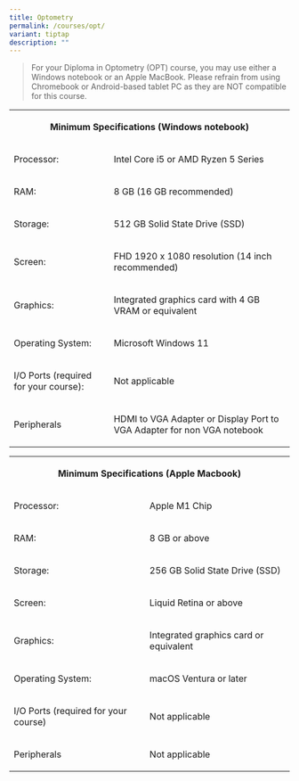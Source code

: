 ```yaml
---
title: Optometry
permalink: /courses/opt/
variant: tiptap
description: ""
---
```

<blockquote>
<p>For your Diploma in Optometry (OPT) course, you may use either a Windows
notebook or an Apple MacBook. Please refrain from using Chromebook or Android-based
tablet PC as they are NOT compatible for this course.</p>
</blockquote>
<table style="minWidth: 50px">
<colgroup>
<col>
<col>
</colgroup>
<tbody>
<tr>
<th rowspan="1" colspan="2">
<p>Minimum Specifications (Windows notebook)</p>
</th>
</tr>
<tr>
<td rowspan="1" colspan="1">
<p>Processor:</p>
</td>
<td rowspan="1" colspan="1">
<p>Intel Core i5 or AMD Ryzen 5 Series</p>
</td>
</tr>
<tr>
<td rowspan="1" colspan="1">
<p>RAM:</p>
</td>
<td rowspan="1" colspan="1">
<p>8 GB (16 GB recommended)</p>
</td>
</tr>
<tr>
<td rowspan="1" colspan="1">
<p>Storage:</p>
</td>
<td rowspan="1" colspan="1">
<p>512 GB Solid State Drive (SSD)</p>
</td>
</tr>
<tr>
<td rowspan="1" colspan="1">
<p>Screen:</p>
</td>
<td rowspan="1" colspan="1">
<p>FHD 1920 x 1080 resolution (14 inch recommended)</p>
</td>
</tr>
<tr>
<td rowspan="1" colspan="1">
<p>Graphics:</p>
</td>
<td rowspan="1" colspan="1">
<p>Integrated graphics card with 4 GB VRAM or equivalent</p>
</td>
</tr>
<tr>
<td rowspan="1" colspan="1">
<p>Operating System:</p>
</td>
<td rowspan="1" colspan="1">
<p>Microsoft Windows 11</p>
</td>
</tr>
<tr>
<td rowspan="1" colspan="1">
<p>I/O Ports (required for your course):</p>
</td>
<td rowspan="1" colspan="1">
<p>Not applicable</p>
</td>
</tr>
<tr>
<td rowspan="1" colspan="1">
<p>Peripherals</p>
</td>
<td rowspan="1" colspan="1">
<p>HDMI to VGA Adapter or Display Port to VGA Adapter for non VGA notebook</p>
</td>
</tr>
</tbody>
</table>
<p></p>
<table style="minWidth: 50px">
<colgroup>
<col>
<col>
</colgroup>
<tbody>
<tr>
<th rowspan="1" colspan="2">
<p>Minimum Specifications (Apple Macbook)</p>
</th>
</tr>
<tr>
<td rowspan="1" colspan="1">
<p>Processor:</p>
</td>
<td rowspan="1" colspan="1">
<p>Apple M1 Chip</p>
</td>
</tr>
<tr>
<td rowspan="1" colspan="1">
<p>RAM:</p>
</td>
<td rowspan="1" colspan="1">
<p>8 GB or above</p>
</td>
</tr>
<tr>
<td rowspan="1" colspan="1">
<p>Storage:</p>
</td>
<td rowspan="1" colspan="1">
<p>256 GB Solid State Drive (SSD)</p>
</td>
</tr>
<tr>
<td rowspan="1" colspan="1">
<p>Screen:</p>
</td>
<td rowspan="1" colspan="1">
<p>Liquid Retina or above</p>
</td>
</tr>
<tr>
<td rowspan="1" colspan="1">
<p>Graphics:</p>
</td>
<td rowspan="1" colspan="1">
<p>Integrated graphics card or equivalent</p>
</td>
</tr>
<tr>
<td rowspan="1" colspan="1">
<p>Operating System:</p>
</td>
<td rowspan="1" colspan="1">
<p>macOS Ventura or later</p>
</td>
</tr>
<tr>
<td rowspan="1" colspan="1">
<p>I/O Ports (required for your course)</p>
</td>
<td rowspan="1" colspan="1">
<p>Not applicable</p>
</td>
</tr>
<tr>
<td rowspan="1" colspan="1">
<p>Peripherals</p>
</td>
<td rowspan="1" colspan="1">
<p>Not applicable</p>
</td>
</tr>
</tbody>
</table>
<p></p>